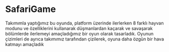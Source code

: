 # SafariGame
Takımımla yaptığımız bu oyunda, platform üzerinde ilerlerken 8 farklı hayvan modunu ve özelliklerini kullanarak düşmanlardan kaçarak ve savaşarak bölümlerde ilerlemeyi amaçladığımız bir oyun olarak tasarladık. Oyunun çizimleri de ayrıca takımımız tarafından çizilerek, oyuna daha özgün bir hava katmayı amaçladık
